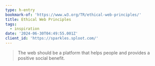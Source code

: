 ```yaml
---
type: h-entry
bookmark-of: 'https://www.w3.org/TR/ethical-web-principles/'
title: Ethical Web Principles
tags:
  - inspiration
date: '2024-06-30T04:49:55.001Z'
client_id: 'https://sparkles.sploot.com/'
---
```

> The web should be a platform that helps people and provides a positive social benefit.
